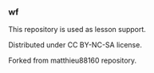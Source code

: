 ### wf

This repository is used as lesson support.

Distributed under CC BY-NC-SA license.

Forked from matthieu88160 repository.
